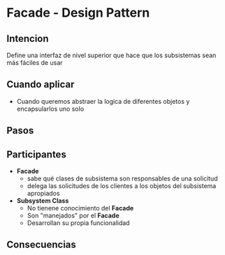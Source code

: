 # Facade - Design Pattern

## Intencion
Define una interfaz de nivel superior que hace que los subsistemas sean más fáciles de usar

## Cuando aplicar
* Cuando queremos abstraer la logica de diferentes objetos y encapsularlos uno solo


## Pasos

## Participantes
* **Facade**
  * sabe qué clases de subsistema son responsables de una solicitud
  * delega las solicitudes de los clientes a los objetos del subsistema apropiados
* **Subsystem Class**
  * No tienene conocimiento del **Facade** 
  * Son "manejados" por el **Facade** 
  * Desarrollan su propia funcionalidad
## Consecuencias
